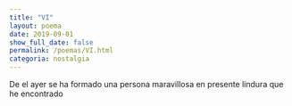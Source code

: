 ```yaml
---
title: "VI"
layout: poema
date: 2019-09-01
show_full_date: false
permalink: /poemas/VI.html
categoria: nostalgia
---
```

De el ayer se ha formado
una persona maravillosa en presente
lindura que he encontrado
